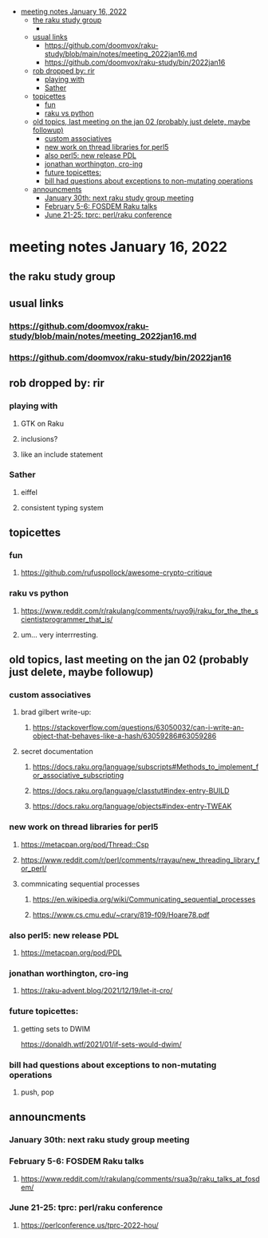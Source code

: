 - [meeting notes January 16, 2022](#orga62c582)
  - [the raku study group](#org8f6ce6b)
    - [<stupid raku pun>](#orga5da952)
  - [usual links](#org2cf133c)
    - [<https://github.com/doomvox/raku-study/blob/main/notes/meeting_2022jan16.md>](#org0b8c4a7)
    - [<https://github.com/doomvox/raku-study/bin/2022jan16>](#orge9ae391)
  - [rob dropped by: rir](#org5e88821)
    - [playing with](#org66903f2)
    - [Sather](#org28f79a1)
  - [topicettes](#org1f7438d)
    - [fun](#orgf73ffa3)
    - [raku vs python](#orgec5a70d)
  - [old topics, last meeting on the jan 02 (probably just delete, maybe followup)](#org40c0e68)
    - [custom associatives](#org3d4541f)
    - [new work on thread libraries for perl5](#org675e50e)
    - [also perl5: new release PDL](#org524be91)
    - [jonathan worthington, cro-ing](#org9299d98)
    - [future topicettes:](#org77c471f)
    - [bill had questions about exceptions to non-mutating operations](#org76ffe76)
  - [announcments](#org3cb2ac9)
    - [January 30th: next raku study group meeting](#org2912d80)
    - [February 5-6: FOSDEM Raku talks](#org35d9e8f)
    - [June 21-25: tprc: perl/raku conference](#orga9c7d6c)


<a id="orga62c582"></a>

# meeting notes January 16, 2022


<a id="org8f6ce6b"></a>

## the raku study group


<a id="orga5da952"></a>

### <stupid raku pun>


<a id="org2cf133c"></a>

## usual links


<a id="org0b8c4a7"></a>

### <https://github.com/doomvox/raku-study/blob/main/notes/meeting_2022jan16.md>


<a id="orge9ae391"></a>

### <https://github.com/doomvox/raku-study/bin/2022jan16>


<a id="org5e88821"></a>

## rob dropped by: rir


<a id="org66903f2"></a>

### playing with

1.  GTK on Raku

2.  inclusions?

3.  like an include statement


<a id="org28f79a1"></a>

### Sather

1.  eiffel

2.  consistent typing system


<a id="org1f7438d"></a>

## topicettes


<a id="orgf73ffa3"></a>

### fun

1.  <https://github.com/rufuspollock/awesome-crypto-critique>


<a id="orgec5a70d"></a>

### raku vs python

1.  <https://www.reddit.com/r/rakulang/comments/ruyo9j/raku_for_the_the_scientistprogrammer_that_is/>

2.  um&#x2026; very interrresting.


<a id="org40c0e68"></a>

## old topics, last meeting on the jan 02 (probably just delete, maybe followup)


<a id="org3d4541f"></a>

### custom associatives

1.  brad gilbert write-up:

    1.  <https://stackoverflow.com/questions/63050032/can-i-write-an-object-that-behaves-like-a-hash/63059286#63059286>

2.  secret documentation

    1.  <https://docs.raku.org/language/subscripts#Methods_to_implement_for_associative_subscripting>
    
    2.  <https://docs.raku.org/language/classtut#index-entry-BUILD>
    
    3.  <https://docs.raku.org/language/objects#index-entry-TWEAK>


<a id="org675e50e"></a>

### new work on thread libraries for perl5

1.  <https://metacpan.org/pod/Thread::Csp>

2.  <https://www.reddit.com/r/perl/comments/rrayau/new_threading_library_for_perl/>

3.  commnicating sequential processes

    1.  <https://en.wikipedia.org/wiki/Communicating_sequential_processes>
    
    2.  <https://www.cs.cmu.edu/~crary/819-f09/Hoare78.pdf>


<a id="org524be91"></a>

### also perl5: new release PDL

1.  <https://metacpan.org/pod/PDL>


<a id="org9299d98"></a>

### jonathan worthington, cro-ing

1.  <https://raku-advent.blog/2021/12/19/let-it-cro/>


<a id="org77c471f"></a>

### future topicettes:

1.  getting sets to DWIM

    <https://donaldh.wtf/2021/01/if-sets-would-dwim/>


<a id="org76ffe76"></a>

### bill had questions about exceptions to non-mutating operations

1.  push, pop


<a id="org3cb2ac9"></a>

## announcments


<a id="org2912d80"></a>

### January 30th: next raku study group meeting


<a id="org35d9e8f"></a>

### February 5-6: FOSDEM Raku talks

1.  <https://www.reddit.com/r/rakulang/comments/rsua3p/raku_talks_at_fosdem/>


<a id="orga9c7d6c"></a>

### June 21-25: tprc: perl/raku conference

1.  <https://perlconference.us/tprc-2022-hou/>
